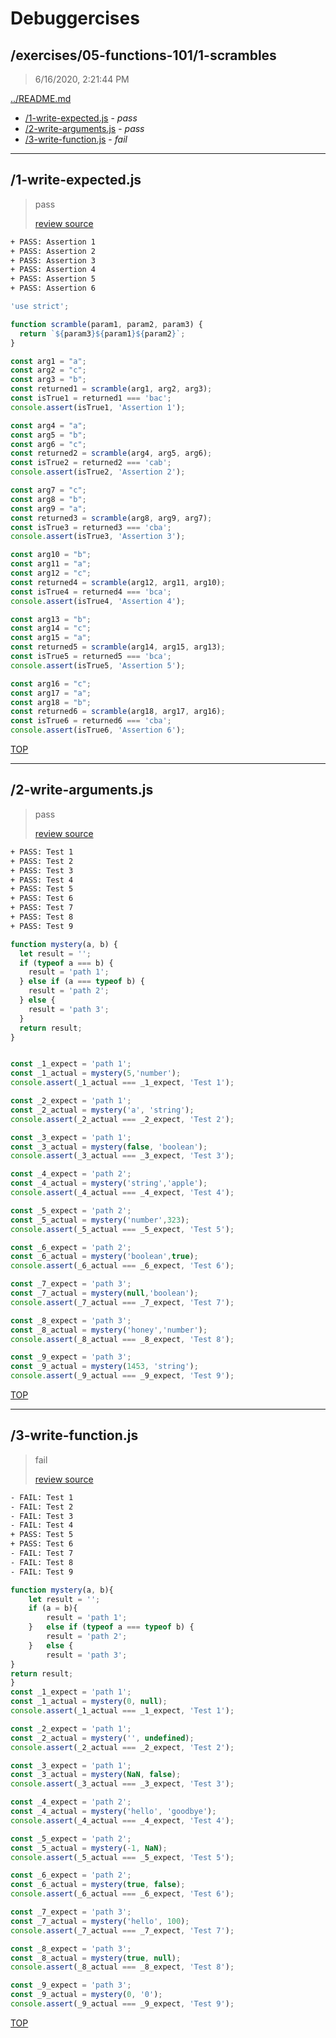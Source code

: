 # Debuggercises 

## /exercises/05-functions-101/1-scrambles 

> 6/16/2020, 2:21:44 PM 

[../README.md](../README.md)

- [/1-write-expected.js](#1-write-expectedjs) - _pass_ 
- [/2-write-arguments.js](#2-write-argumentsjs) - _pass_ 
- [/3-write-function.js](#3-write-functionjs) - _fail_ 

---

## /1-write-expected.js 

> pass 
>
> [review source](../../../exercises/05-functions-101/1-scrambles/1-write-expected.js)

```txt
+ PASS: Assertion 1
+ PASS: Assertion 2
+ PASS: Assertion 3
+ PASS: Assertion 4
+ PASS: Assertion 5
+ PASS: Assertion 6
```

```js
'use strict';

function scramble(param1, param2, param3) {
  return `${param3}${param1}${param2}`;
}

const arg1 = "a";
const arg2 = "c";
const arg3 = "b";
const returned1 = scramble(arg1, arg2, arg3);
const isTrue1 = returned1 === 'bac';
console.assert(isTrue1, 'Assertion 1');

const arg4 = "a";
const arg5 = "b";
const arg6 = "c";
const returned2 = scramble(arg4, arg5, arg6);
const isTrue2 = returned2 === 'cab';
console.assert(isTrue2, 'Assertion 2');

const arg7 = "c";
const arg8 = "b";
const arg9 = "a";
const returned3 = scramble(arg8, arg9, arg7);
const isTrue3 = returned3 === 'cba';
console.assert(isTrue3, 'Assertion 3');

const arg10 = "b";
const arg11 = "a";
const arg12 = "c";
const returned4 = scramble(arg12, arg11, arg10);
const isTrue4 = returned4 === 'bca';
console.assert(isTrue4, 'Assertion 4');

const arg13 = "b";
const arg14 = "c";
const arg15 = "a";
const returned5 = scramble(arg14, arg15, arg13);
const isTrue5 = returned5 === 'bca';
console.assert(isTrue5, 'Assertion 5');

const arg16 = "c";
const arg17 = "a";
const arg18 = "b";
const returned6 = scramble(arg18, arg17, arg16);
const isTrue6 = returned6 === 'cba';
console.assert(isTrue6, 'Assertion 6');


```

[TOP](#debuggercises)

---

## /2-write-arguments.js 

> pass 
>
> [review source](../../../exercises/05-functions-101/1-scrambles/2-write-arguments.js)

```txt
+ PASS: Test 1
+ PASS: Test 2
+ PASS: Test 3
+ PASS: Test 4
+ PASS: Test 5
+ PASS: Test 6
+ PASS: Test 7
+ PASS: Test 8
+ PASS: Test 9
```

```js
function mystery(a, b) {
  let result = '';
  if (typeof a === b) {
    result = 'path 1';
  } else if (a === typeof b) {
    result = 'path 2';
  } else {
    result = 'path 3';
  }
  return result;
}


const _1_expect = 'path 1';
const _1_actual = mystery(5,'number');
console.assert(_1_actual === _1_expect, 'Test 1');

const _2_expect = 'path 1';
const _2_actual = mystery('a', 'string');
console.assert(_2_actual === _2_expect, 'Test 2');

const _3_expect = 'path 1';
const _3_actual = mystery(false, 'boolean');
console.assert(_3_actual === _3_expect, 'Test 3');

const _4_expect = 'path 2';
const _4_actual = mystery('string','apple');
console.assert(_4_actual === _4_expect, 'Test 4');

const _5_expect = 'path 2';
const _5_actual = mystery('number',323);
console.assert(_5_actual === _5_expect, 'Test 5');

const _6_expect = 'path 2';
const _6_actual = mystery('boolean',true);
console.assert(_6_actual === _6_expect, 'Test 6');

const _7_expect = 'path 3';
const _7_actual = mystery(null,'boolean');
console.assert(_7_actual === _7_expect, 'Test 7');

const _8_expect = 'path 3';
const _8_actual = mystery('honey','number');
console.assert(_8_actual === _8_expect, 'Test 8');

const _9_expect = 'path 3';
const _9_actual = mystery(1453, 'string');
console.assert(_9_actual === _9_expect, 'Test 9');

```

[TOP](#debuggercises)

---

## /3-write-function.js 

> fail 
>
> [review source](../../../exercises/05-functions-101/1-scrambles/3-write-function.js)

```txt
- FAIL: Test 1
- FAIL: Test 2
- FAIL: Test 3
- FAIL: Test 4
+ PASS: Test 5
+ PASS: Test 6
- FAIL: Test 7
- FAIL: Test 8
- FAIL: Test 9
```

```js
function mystery(a, b){
    let result = '';
    if (a = b){
        result = 'path 1';
    }   else if (typeof a === typeof b) {
        result = 'path 2';
    }   else {
        result = 'path 3'; 
}
return result;
}
const _1_expect = 'path 1';
const _1_actual = mystery(0, null);
console.assert(_1_actual === _1_expect, 'Test 1');

const _2_expect = 'path 1';
const _2_actual = mystery('', undefined);
console.assert(_2_actual === _2_expect, 'Test 2');

const _3_expect = 'path 1';
const _3_actual = mystery(NaN, false);
console.assert(_3_actual === _3_expect, 'Test 3');

const _4_expect = 'path 2';
const _4_actual = mystery('hello', 'goodbye');
console.assert(_4_actual === _4_expect, 'Test 4');

const _5_expect = 'path 2';
const _5_actual = mystery(-1, NaN);
console.assert(_5_actual === _5_expect, 'Test 5');

const _6_expect = 'path 2';
const _6_actual = mystery(true, false);
console.assert(_6_actual === _6_expect, 'Test 6');

const _7_expect = 'path 3';
const _7_actual = mystery('hello', 100);
console.assert(_7_actual === _7_expect, 'Test 7');

const _8_expect = 'path 3';
const _8_actual = mystery(true, null);
console.assert(_8_actual === _8_expect, 'Test 8');

const _9_expect = 'path 3';
const _9_actual = mystery(0, '0');
console.assert(_9_actual === _9_expect, 'Test 9');

```

[TOP](#debuggercises)


